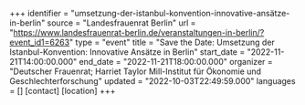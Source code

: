 +++
identifier = "umsetzung-der-istanbul-konvention-innovative-ansätze-in-berlin"
source = "Landesfrauenrat Berlin"
url = "https://www.landesfrauenrat-berlin.de/veranstaltungen-in-berlin/?event_id1=6263"
type = "event"
title = "Save the Date: Umsetzung der Istanbul-Konvention: Innovative Ansätze in Berlin"
start_date = "2022-11-21T14:00:00.000"
end_date = "2022-11-21T18:00:00.000"
organizer = "Deutscher Frauenrat; Harriet Taylor Mill-Institut für Ökonomie und Geschlechterforschung"
updated = "2022-10-03T22:49:59.000"
languages = []
[contact]
[location]
+++